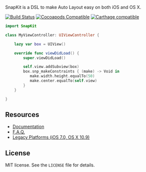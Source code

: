 <img src="http://snapkit.io/images/banner.jpg" alt="" />

SnapKit is a DSL to make Auto Layout easy on both iOS and OS X.

[![Build Status](https://travis-ci.org/SnapKit/SnapKit.svg)](https://travis-ci.org/SnapKit/SnapKit)
[![Cocoapods Compatible](https://img.shields.io/cocoapods/v/SnapKit.svg)](https://img.shields.io/cocoapods/v/SnapKit.svg)
[![Carthage compatible](https://img.shields.io/badge/Carthage-compatible-4BC51D.svg?style=flat)](https://github.com/Carthage/Carthage)

```swift
import SnapKit

class MyViewController: UIViewController {

    lazy var box = UIView()

    override func viewDidLoad() {
        super.viewDidLoad()

        self.view.addSubview(box)
        box.snp_makeConstraints { (make) -> Void in
           make.width.height.equalTo(50)
           make.center.equalTo(self.view)
        }
    }

}
```

## Resources

* [Documentation](http://snapkit.io/docs/)
* [F.A.Q.](http://snapkit.io/faq/)
* [Legacy Platforms (iOS 7.0, OS X 10.9)](http://snapkit.io/legacy-platforms/)

## License

MIT license. See the `LICENSE` file for details.
